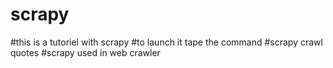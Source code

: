 # scrapy

#this is a tutoriel with scrapy
#to launch it tape the command 
#scrapy crawl quotes
#scrapy used in web crawler
